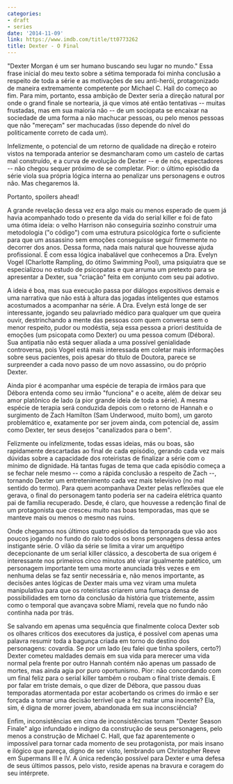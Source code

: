 ```yaml
---
categories:
- draft
- series
date: '2014-11-09'
link: https://www.imdb.com/title/tt0773262
title: Dexter - O Final
---
```


"Dexter Morgan é um ser humano buscando seu lugar no mundo." Essa frase inicial do meu texto sobre a sétima temporada foi minha conclusão a respeito de toda a série e as motivações de seu anti-herói, protagonizado de maneira extremamente competente por Michael C. Hall do começo ao fim. Para mim, portanto, essa ambição de Dexter seria a direção natural por onde o grand finale se nortearia, já que vimos até então tentativas -- muitas frustadas, mas em sua maioria não -- de um sociopata se encaixar na sociedade de uma forma a não machucar pessoas, ou pelo menos pessoas que não "mereçam" ser machucadas (isso depende do nível do politicamente correto de cada um).

Infelizmente, o potencial de um retorno de qualidade na direção e roteiro vistos na temporada anterior se desmancharam como um castelo de cartas mal construído, e a curva de evolução de Dexter -- e de nós, espectadores -- não chegou sequer próximo de se completar. Pior: o último episódio da série viola sua própria lógica interna ao penalizar uns personagens e outros não. Mas chegaremos lá.

Portanto, spoilers ahead!

A grande revelação dessa vez era algo mais ou menos esperado de quem já havia acompanhado todo o presente da vida do serial killer e foi de fato uma ótima ideia: o velho Harrison não conseguiria sozinho construir uma metodologia ("o código") com uma estrutura psicológica forte o suficiente para que um assassino sem emoções conseguisse seguir firmemente no decorrer dos anos. Dessa forma, nada mais natural que houvesse ajuda profissional. É com essa lógica inabalável que conhecemos a Dra. Evelyn Vogel (Charlotte Rampling, do ótimo Swimming Pool), uma psiquiatra que se especializou no estudo de psicopatas e que arruma um pretexto para se apresentar a Dexter, sua "criação" feita em conjunto com seu pai adotivo.

A ideia é boa, mas sua execução passa por diálogos expositivos demais e uma narrativa que não está à altura das jogadas inteligentes que estamos acostumados a acompanhar na série. A Dra. Evelyn está longe de ser interessante, jogando seu palavriado médico para qualquer um que queira ouvir, destrinchando a mente das pessoas com quem conversa sem o menor respeito, pudor ou modéstia, seja essa pessoa a priori destituída de emoções (um psicopata como Dexter) ou uma pessoa comum (Débora). Sua antipatia não está sequer aliada a uma possível genialidade controversa, pois Vogel está mais interessada em coletar mais informações sobre seus pacientes, pois apesar do título de Doutora, parece se surpreender a cada novo passo de um novo assassino, ou do próprio Dexter.

Ainda pior é acompanhar uma espécie de terapia de irmãos para que Débora entenda como seu irmão "funciona" e o aceite, além de deixar seu amor platônico de lado (a pior grande ideia de toda a série). A mesma espécie de terapia será conduzida depois com o retorno de Hannah e o surgimento de Zach Hamilton (Sam Underwood, muito bom), um garoto problemático e, exatamente por ser jovem ainda, com potencial de, assim como Dexter, ter seus desejos "canalizados para o bem".

Felizmente ou infelizmente, todas essas ideias, más ou boas, são rapidamente descartadas ao final de cada episódio, gerando cada vez mais dúvidas sobre a capacidade dos roteiristas de finalizar a série com o mínimo de dignidade. Há tantas fugas de tema que cada episódio começa a se fechar nele mesmo -- como a rápida conclusão a respeito de Zach --, tornando Dexter um entretenimento cada vez mais televisivo (no mal sentido do termo). Para quem acompanhava Dexter pelas reflexões que ele gerava, o final do personagem tanto poderia ser na cadeira elétrica quanto pai de família recuperado. Desde, é claro, que houvesse a redenção final de um protagonista que cresceu muito nas boas temporadas, mas que se manteve mais ou menos o mesmo nas ruins.

Onde chegamos nos últimos quatro episódios da temporada que vão aos poucos jogando no fundo do ralo todos os bons personagens dessa antes instigante série. O vilão da série se limita a virar um arquétipo decepcionante de um serial killer clássico, a descoberta de sua origem é interessante nos primeiros cinco minutos até virar igualmente patético, um personagem importante tem uma morte anunciada três vezes e em nenhuma delas se faz sentir necessária e, não menos importante, as decisões antes lógicas de Dexter mais uma vez viram uma muleta manipulativa para que os roteiristas criarem uma fumaça densa de possibilidades em torno da conclusão da história que tristemente, assim como o temporal que avançava sobre Miami, revela que no fundo não continha nada por trás.

Se salvando em apenas uma sequência que finalmente coloca Dexter sob os olhares críticos dos executores da justiça, é possível com apenas uma palavra resumir toda a bagunça criada em torno do destino dos personagens: covardia. Se por um lado (eu falei que tinha spoilers, certo?) Dexter cometeu maldades demais em sua vida para merecer uma vida normal pela frente por outro Hannah contém não apenas um passado de mortes, mas ainda agia por puro oportunismo. Pior: não concordando com um final feliz para o serial killer também o roubam o final triste demais. E por falar em triste demais, o que dizer de Débora, que passou duas temporadas atormentada por estar acobertando os crimes do irmão e ser forçada a tomar uma decisão terrível que a fez matar uma inocente? Ela, sim, é digna de morrer jovem, abandonada em sua inconsciência?

Enfim, inconsistências em cima de inconsistências tornam "Dexter Season Finale" algo infundado e indigno da construção de seus personagens, pelo menos a construção de Michael C. Hall, que faz aparentemente o impossível para tornar cada momento de seu protagonista, por mais insano e ilógico que pareça, digno de ser visto, lembrando um Christopher Reeve em Supermans III e IV. A única redenção possível para Dexter e uma defesa de seus últimos passos, pelo visto, reside apenas na bravura e coragem do seu intérprete.